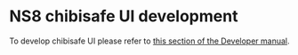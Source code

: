# NS8 chibisafe UI development

To develop chibisafe UI please refer to [this section of the Developer manual](https://nethserver.github.io/ns8-core/ui/modules/#module-ui-development).
